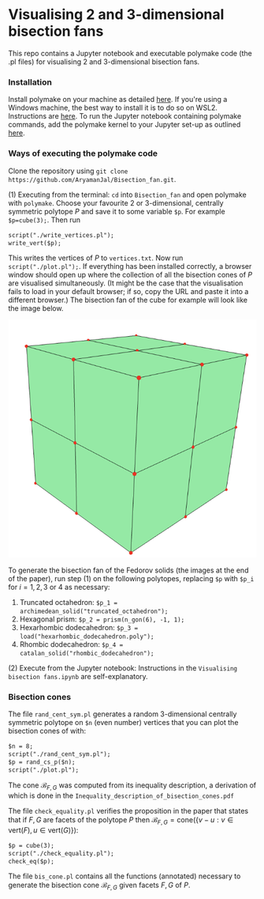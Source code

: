 # Visualising 2 and 3-dimensional bisection fans
This repo contains a Jupyter notebook and executable polymake code (the .pl files) for visualising $2$ and $3$-dimensional bisection fans. 

### Installation
Install polymake on your machine as detailed [here](https://polymake.org/doku.php/download/start). If you're using a Windows machine, the best way to install it is to do so on WSL2. Instructions are [here](https://docs.google.com/document/d/1pJm5Shye_7nwL4tEx695frccYMfbXHYSpKEHJ_HHEt0/edit). To run the Jupyter notebook containing polymake commands, add the polymake kernel to your Jupyter set-up as outlined [here](https://polymake.org/doku.php/user_guide/howto/jupyter).

### Ways of executing the polymake code
Clone the repository using `git clone https://github.com/AryamanJal/Bisection_fan.git`.

(1) Executing from the terminal:  `cd` into `Bisection_fan` and open polymake with `polymake`. Choose your favourite $2$ or $3$-dimensional, centrally symmetric polytope $P$ and save it to some variable `$p`. For example `$p=cube(3);`. Then run
```
script("./write_vertices.pl"); 
write_vert($p);
```

This writes the vertices of $P$ to `vertices.txt`. Now run `script("./plot.pl");`. If everything has been installed correctly, a browser window should open up where the collection of all the bisection cones of $P$ are visualised simultaneously. (It might be the case that the visualisation fails to load in your default browser; if so, copy the URL and paste it into a different browser.) The bisection fan of the cube for example will look like the image below.

![bisfancube](cube.png)

To generate the bisection fan of the Fedorov solids (the images at the end of the paper), run step (1) on the following polytopes, replacing `$p` with `$p_i` for $i=1,2,3$ or $4$ as necessary:

1. Truncated octahedron: `$p_1 = archimedean_solid("truncated_octahedron");`
2. Hexagonal prism: `$p_2 = prism(n_gon(6), -1, 1);`
3. Hexarhombic dodecahedron: `$p_3 = load("hexarhombic_dodecahedron.poly");`
4. Rhombic dodecahedron: `$p_4 = catalan_solid("rhombic_dodecahedron");`

(2) Execute from the Jupyter notebook: Instructions in the `Visualising bisection fans.ipynb` are self-explanatory.

### Bisection cones

The file `rand_cent_sym.pl` generates a random $3$-dimensional centrally symmetric polytope on `$n` (even number) vertices that you can plot the bisection cones of with:
```
$n = 8;
script("./rand_cent_sym.pl"); 
$p = rand_cs_p($n);
script("./plot.pl"); 
```

The cone $\mathcal{B}_{F, G}$ was computed from its inequality description, a derivation of which is done in the `Inequality_description_of_bisection_cones.pdf`

The file `check_equality.pl` verifies the proposition in the paper that states that if $F, G$ are facets of the polytope $P$ then $\mathcal{B}_{F, G} = \text{cone}(\{v  - u : v \in \text{vert}(F), u \in \text{vert}(G)\}):$
```
$p = cube(3);
script("./check_equality.pl"); 
check_eq($p);
```

The file `bis_cone.pl` contains all the functions (annotated) necessary to generate the bisection cone $\mathcal{B}_{F, G}$ given facets $F, G$ of $P.$
